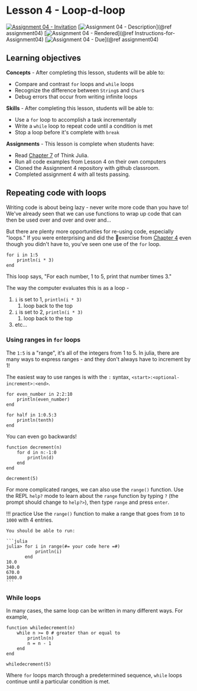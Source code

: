 # Lesson 4 - Loop-d-loop

[![Assignment 04 - Invitation](https://img.shields.io/badge/Assignment04-Repository-blue?style=for-the-badge&logo=open%20badges)](https://classroom.github.com/a/UbCNPRi2)
[![Assignment 04 - Description](https://img.shields.io/badge/04-Description-blue?style=for-the-badge&logo=open%20badges)](@ref assignment04)
[![Assignment 04 - Rendered](https://img.shields.io/badge/04-Script-blue?style=for-the-badge&logo=open%20badges)](@ref Instructions-for-Assignment04)
[![Assignment 04 - Due](https://img.shields.io/badge/Due-6%2F18%2F2020-orange?style=for-the-badge&logo=open%20badges)](@ref assignment04)

## Learning objectives

**Concepts** - After completing this lesson, students will be able to:

- Compare and contrast `for` loops and `while` loops
- Recognize the difference between `String`s and `Char`s
- Debug errors that occur from writing infinite loops

**Skills** - After completing this lesson, students will be able to:

- Use a `for` loop to accomplish a task incrementally
- Write a `while` loop to repeat code until a condition is met
- Stop a loop before it's complete with `break`

**Assignments** - This lesson is complete when students have:

- Read [Chapter 7](https://benlauwens.github.io/ThinkJulia.jl/latest/book.html#chap07)
  of Think Julia.
- Run all code examples from Lesson 4 on their own computers
- Cloned the Assignment 4 repository with github classroom.
- Completed assignment 4 with all tests passing.

## Repeating code with loops

Writing code is about being lazy -
never write more code than you have to!
We've already seen that we can use functions
to wrap up code that can then be used over and over and over and...

But there are plenty more opportunities for re-using code,
especially "loops."
If you were enterprising
and did the 🐢exercise from [Chapter 4](https://benlauwens.github.io/ThinkJulia.jl/latest/book.html#chap04)
even though you didn't have to,
you've seen one use of the `for` loop.

```@example
for i in 1:5
    println(i * 3)
end
```

This loop says, "For each number, 1 to 5, print that number times 3."

The way the computer evaluates this is as a loop -
1. `i` is set to 1, `println(i * 3)`
    1. loop back to the top
1. `i` is set to 2, `println(i * 3)`
    1. loop back to the top
1. etc...

### Using ranges in `for` loops

The `1:5` is a "range", it's all of the integers from 1 to 5.
In julia, there are many ways to express ranges -
and they don't always have to increment by 1!

The easiest way to use ranges is with the `:` syntax,
`<start>:<optional-increment>:<end>`.

```@repl
for even_number in 2:2:10
    println(even_number)
end

for half in 1:0.5:3
    println(tenth)
end
```

You can even go backwards!

```@repl
function decrement(n)
    for d in n:-1:0
        println(d)
    end
end

decrement(5)
```

For more complicated ranges, we can also use the `range()` function.
Use the REPL `help?` mode to learn about the `range` function
by typing `?` (the prompt should change to `help?>`),
then type `range` and press `enter`.

!!! practice
    Use the `range()` function to make a range
    that goes from `10` to `1000` with 4 entries.

    You should be able to run:

    ```julia
    julia> for i in range(#= your code here =#)
               println(i)
           end
    10.0
    340.0
    670.0
    1000.0
    ```

### While loops

In many cases,
the same loop can be written in many different ways.
For example,

```@repl
function whiledecrement(n)
    while n >= 0 # greater than or equal to
        println(n)
        n = n - 1
    end
end

whiledecrement(5)
```

Where `for` loops march through a predetermined sequence,
`while` loops continue until a particular condition is met.

